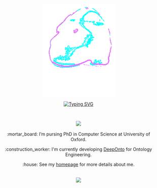 <!-- <h1> Hi, there ! <img src = "https://raw.githubusercontent.com/MartinHeinz/MartinHeinz/master/wave.gif" width = 30px> </h1> -->

<!-- <p>
  <a href="https://github.com/DenverCoder1/readme-typing-svg"><img src="https://readme-typing-svg.herokuapp.com?&font=IBM+Plex+Sans&color=abcdef&size=20&lines=My+name+is+Yuan+He+(何源)!;I'm+a+PhD+Student+in+CS+@+Oxford" /></a>
</p> -->

<p align="center">
<img align="center" alt="GIF" src="https://raw.githubusercontent.com/Lawhy/Lawhy/main/ai-artificial-intelligence.gif" height="auto" />
</p>

<p align="center">
<a href="https://github.com/Lawhy">
    <img src="https://readme-typing-svg.demolab.com?font=IBM+Plex+Sans&color=abcdef&size=20&duration=2000&pause=100&multiline=true&width=500&height=80&lines=Yuan+He+(何源);PhD+Student+%7C+Computer+Science+%7C+@Oxford" alt="Typing SVG" />
</a>
</p>

<br/>

<p align="center">
<img src = "https://raw.githubusercontent.com/MartinHeinz/MartinHeinz/master/wave.gif" width = 30px>
</p>
  
<p align="center"> :mortar_board: I’m pursing PhD in Computer Science at University of Oxford. </p>
<p align="center"> :construction_worker: I'm currently developing <a href="https://github.com/KRR-Oxford/DeepOnto">DeepOnto</a> for Ontology Engineering. </p>
<p align="center"> :house: See my <a href="https://www.yuanhe.wiki/">homepage</a> for more details about me.</p>

</br>

<div align="center">
<img align="center" src="https://github-readme-stats-one-bice.vercel.app/api?username=Lawhy&show_icons=true&include_all_commits=true&count_private=true&role=OWNER,ORGANIZATION_MEMBER,COLLABORATOR" />
</div>


<!-- [![trophy](https://github-profile-trophy.vercel.app/?username=Lawhy)](https://github.com/Lawhy/github-profile-trophy) -->

<br/>
